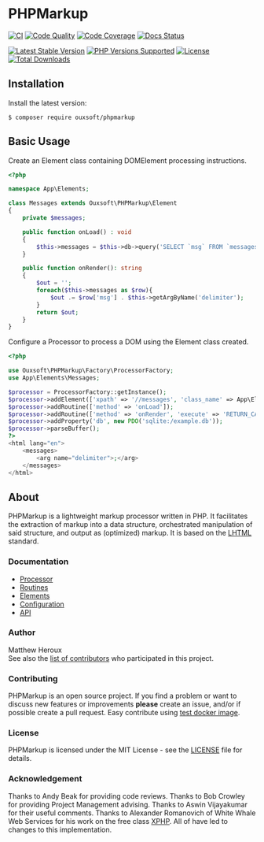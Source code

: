 # PHPMarkup

[![CI](https://github.com/Ouxsoft/phpmarkup/actions/workflows/ci.yml/badge.svg)](https://github.com/Ouxsoft/phpmarkup/actions/workflows/ci.yml)
[![Code Quality](https://app.codacy.com/project/badge/Grade/68c52ad139cb4f7fbb5e78c2eace6800)](https://www.codacy.com/gh/Ouxsoft/phpmarkup/dashboard?utm_source=github.com&amp;utm_medium=referral&amp;utm_content=Ouxsoft/phpmarkup&amp;utm_campaign=Badge_Grade)
[![Code Coverage](https://img.shields.io/codecov/c/github/Ouxsoft/phpmarkup)](https://codecov.io/gh/Ouxsoft/phpmarkup)
[![Docs Status](https://readthedocs.org/projects/phpmarkup/badge/?version=latest&style=flat)](https://readthedocs.org/projects/phpmarkup)

[![Latest Stable Version](https://img.shields.io/packagist/v/Ouxsoft/phpmarkup.svg)](https://packagist.org/packages/Ouxsoft/phpmarkup)
[![PHP Versions Supported](https://img.shields.io/badge/php-7.3%20to%208.0-777bb3.svg?logo=php&logoColor=white&labelColor=555555)](https://api.travis-ci.com/Ouxsoft/phpmarkup.svg?branch=master&status=passed)
[![License](https://img.shields.io/badge/license-MIT-428f7e.svg?logo=open%20source%20initiative&logoColor=white&labelColor=555555)](https://github.com/Ouxsoft/phpmarkup/blob/master/LICENSE)
[![Total Downloads](https://img.shields.io/packagist/dt/Ouxsoft/phpmarkup.svg)](https://packagist.org/packages/Ouxsoft/phpmarkup)

## Installation

Install the latest version:
```shell script
$ composer require ouxsoft/phpmarkup
```

## Basic Usage
Create an Element class containing DOMElement processing instructions.
```php
<?php

namespace App\Elements;

class Messages extends Ouxsoft\PHPMarkup\Element
{
    private $messages;

    public function onLoad() : void
    {
        $this->messages = $this->db->query('SELECT `msg` FROM `messages`;');
    }

    public function onRender(): string
    {
        $out = '';
        foreach($this->messages as $row){
            $out .= $row['msg'] . $this->getArgByName('delimiter');
        }
        return $out;
    }
}
```

Configure a Processor to process a DOM using the Element class created.
```php
<?php

use Ouxsoft\PHPMarkup\Factory\ProcessorFactory;
use App\Elements\Messages;

$processor = ProcessorFactory::getInstance();
$processor->addElement(['xpath' => '//messages', 'class_name' => App\Elements\Messages::class]);
$processor->addRoutine(['method' => 'onLoad']);
$processor->addRoutine(['method' => 'onRender', 'execute' => 'RETURN_CALL']);
$processor->addProperty('db', new PDO('sqlite:/example.db'));
$processor->parseBuffer();
?>
<html lang="en">
    <messages>
        <arg name="delimiter">;</arg>
    </messages>
</html>

```

## About
PHPMarkup is a lightweight markup processor written in PHP. 
It facilitates the extraction of markup into a data structure, orchestrated manipulation of said structure, and output as 
(optimized) markup. It is based on the [LHTML](https://github.com/Ouxsoft/LHTML) standard. 

### Documentation
*  [Processor](https://phpmarkup.readthedocs.io/en/latest/project/processor.html)
*  [Routines](https://phpmarkup.readthedocs.io/en/latest/project/routines.html)
*  [Elements](https://phpmarkup.readthedocs.io/en/latest/project/elements.html)
*  [Configuration](https://phpmarkup.readthedocs.io/en/latest/project/configuration.html)
*  [API](https://phpmarkup.readthedocs.io/en/latest/api.html)

### Author
Matthew Heroux<br />
See also the [list of contributors](https://github.com/Ouxsoft/phpmarkup/graphs/contributors) who participated in this project.

### Contributing
PHPMarkup is an open source project. If you find a problem or want to discuss new features or improvements
**please** create an issue, and/or if possible create a pull request. Easy contribute using 
[test docker image](https://github.com/Ouxsoft/phpmarkup/blob/master/CONTRIBUTING.md).

### License
PHPMarkup is licensed under the MIT License - see the [LICENSE](https://github.com/Ouxsoft/phpmarkup/LICENSE) file for details.

### Acknowledgement
Thanks to Andy Beak for providing code reviews. 
Thanks to Bob Crowley for providing Project Management advising. 
Thanks to Aswin Vijayakumar for their useful comments. 
Thanks to Alexander Romanovich of White Whale Web Services for his work on the free class 
[XPHP](http://technologies.whitewhale.net/xphp/).
All of have led to changes to this implementation.
